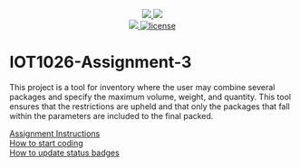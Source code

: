<p align="center">
	<a href="https://github.com/a00269002/IOT1026-Assignment-3/actions/workflows/ci.yml">
    <img src="https://github.com/a00269002/IOT1026-Assignment-3/actions/workflows/ci.yml/badge.svg"/>
    </a>
	<a href="https://github.com/a00269002/IOT1026-Assignment-3/actions/workflows/formatting.yml">
    <img src="https://github.com/a00269002/IOT1026-Assignment-3/actions/workflows/formatting.yml/badge.svg"/>
	<br/>
    <a href="https://codecov.io/gh/a00269002/IOT1026-Assignment-3" > 
    <img src="https://codecov.io/gh/a00269002/IOT1026-Assignment-3/branch/main/graph/badge.svg?token=JS0857X5JD"/> 
	<img title="MIT License" alt="license" src="https://img.shields.io/badge/license-MIT-informational?style=flat-square">	
    </a>
</p>

# IOT1026-Assignment-3
This project is a tool for inventory where the user may combine several packages and specify the maximum volume, weight, and quantity. This tool ensures that the restrictions are upheld and that only the packages that fall within the parameters are included to the final packed.   

[Assignment Instructions](docs/instructions.md)  
[How to start coding](docs/how-to-use.md)  
[How to update status badges](docs/how-to-update-badges.md)
